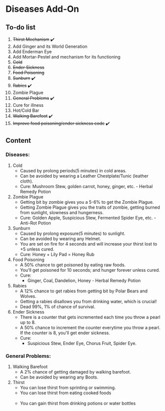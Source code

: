 # Diseases Add-On

## To-do list

1. ~~Thirst Mechanism~~ ✔️
2. Add Ginger and its World Generation
3. Add Enderman Eye
4. Add Mortar-Pestel and mechanism for its functioning
5. ~~Cold~~
6. ~~Ender Sickness~~
7. ~~Food Poisoning~~ 
8. ~~Sunburn~~ ✔️
9. ~~Rabies~~ ✔️
10. Zombie Plague
11. ~~General Problems~~ ✔️
12. Cure for illness
13. Hot/Cold Bar
14. ~~Walking Barefoot~~ ✔️
15. ~~Improve food poisoning/ender sickness code~~ ✔️

## Content

### Diseases:
1. Cold
   - Caused by prolong periods(5 minutes) in cold areas.
   - Can be avoided by wearing a Leather Chestplate/Tunic (leather cloth).
   - Cure: Mushroom Stew, golden carrot, honey, ginger, etc. - Herbal Remedy Potion
2. Zombie Plague
   - Getting bit by zombie gives you a 5-6% to get the Zombie Plague.
   - Getting Zombie Plague gives you the traits of zombie, getting burned from sunlight, slowness and hungerness.
   - Cure: Golden Apple, Suspicious Stew, Fermented Spider Eye, etc. - Anti-Rot Potion
3. Sunburn
   - Caused by prolong exposure(5 minutes) to sunlight.
   - Can be avoided by wearing any Helmet.
   - You are set on fire for 4 seconds and will increase your thirst lost to +5 unless cured.
   - Cure: Honey + Lily Pad = Honey Rub
4. Food Poisoning
   - A 50% chance to get poisoned by eating raw foods.
   - You'll get poisoned for 10 seconds; and hunger forever unless cured.
   - Cure: 
      - Ginger, Coal, Dandelion, Honey - Herbal Remedy Potion
5. Rabies
   - A 12% chance to get rabies from getting bit by Polar Bears and Wolves.
   - Getting a rabies disallows you from drinking water, which is crucial!
   - Dead 99%, 1% of chance of survival.
6. Ender Sickness
   - There is a counter that gets incremented each time you throw a pearl up to 8.
   - A 50% chance to increment the counter everytime you throw a pearl. If the counter is 8, you'll get ender sickness.
   - Cure:
      - Suspicious Stew, Ender Eye, Chorus Fruit, Spider Eye.

### General Problems: 
1. Walking Barefoot<br>
   - A 2% chance of getting damaged by walking barefoot.
   - Can be avoided by wearing any Boots.
2. Thirst
   - You can lose thirst from sprinting or swimming.
   - You can lose thirst from eating cooked foods<br><br>
   - You can gain thirst from drinking potions or water bottles
